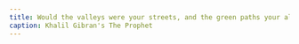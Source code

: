 ```yaml
---
title: Would the valleys were your streets, and the green paths your alleys, that you might seek one another through vineyards, and come with the fragrance of the earth in your garments
caption: Khalil Gibran's The Prophet
---
```

